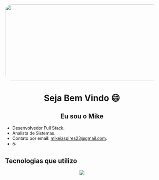 
<div style="border-radius: 19px; overflow: hidden;">
    <img src='https://i.pinimg.com/736x/ca/25/66/ca25662ae9cc3df849234f064fc02386.jpg' style="width:1100px; height:250px; border-radius: 19px;" />
</div>


<div>
<H1 align="center">Seja Bem Vindo  😄</H1>
<h2 align="center"> Eu sou o Mike </h3>
</div>

- Desenvolvedor Full Stack.
- Analista de Sistemas.
- Contato por email: mikeiaspires23@gmail.com.
- ☕
  
##
<div>
  <h2> Tecnologias que utilizo </h2>
  <p align="center">
  <a href="https://skillicons.dev">
    <img src="https://skillicons.dev/icons?i=git,js,ts,python,nodejs,react,docker,mysql,aws,mongodb,kotlin,java,firebase,html,css" />
  </a>
</p>

  </div>
  
